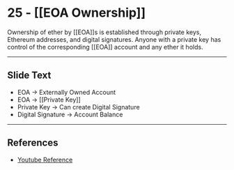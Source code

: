 # 25 - [[EOA Ownership]]

Ownership of ether by [[EOA]]s is established through private keys, Ethereum addresses, and digital signatures. Anyone with a private key has control of the corresponding [[EOA]] account and any ether it holds.

---
## Slide Text
- EOA -> Externally Owned Account
- EOA -> [[Private Key]]
- Private Key -> Can create Digital Signature
- Digital Signature -> Account Balance
---
## References
- [Youtube Reference](https://youtu.be/zIeBfuXxuWs?t=207)